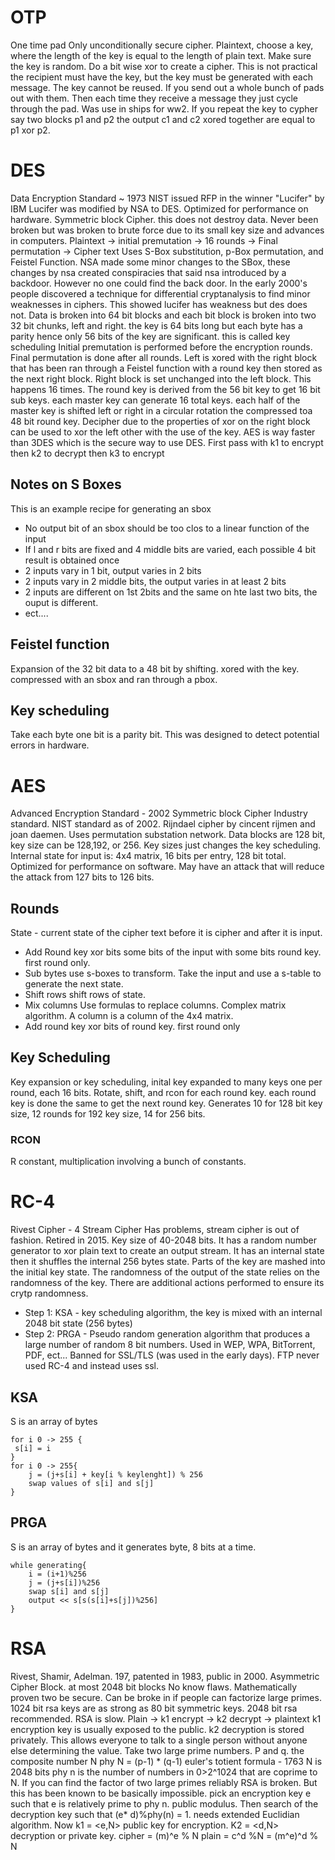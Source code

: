 
# OTP
One time pad
Only unconditionally secure cipher.
Plaintext, choose a key, where the length of the key is equal to the length of plain text. Make sure the key is random. Do a bit wise xor to create a cipher.
This is not practical the recipient must have the key, but the key must be generated with each message. The key cannot be reused.
If you send out a whole bunch of pads out with them. Then each time they receive a message they just cycle through the pad. Was use in ships for ww2.
If you repeat the key to cypher say two blocks p1 and p2 the output c1 and c2 xored together are equal to p1 xor p2.
# DES
Data Encryption Standard ~ 1973 NIST issued RFP in the winner "Lucifer" by IBM Lucifer was modified by NSA to DES.
Optimized for performance on hardware.
Symmetric block Cipher. this does not destroy data.
Never been broken but was broken to brute force due to its small key size and advances in computers.
Plaintext -> initial premutation -> 16 rounds -> Final permutation -> Cipher text
Uses S-Box substitution, p-Box permutation, and Feistel Function.
NSA made some minor changes to the SBox, these changes by nsa created conspiracies that said nsa introduced by a backdoor. However no one could find the back door.
In the early 2000's people discovered a technique for differential cryptanalysis to find minor weaknesses in ciphers. This showed lucifer has weakness but des does not.
Data is broken into 64 bit blocks and each bit block is broken into two 32 bit chunks, left and right. the key is 64 bits long but each byte has a parity hence only 56 bits of the key are significant. this is called key scheduling Initial premutation is performed before the encryption rounds. Final permutation is done after all rounds.
Left is xored with the right block that has been ran through a Feistel function with a round key then stored as the next right block. Right block is set unchanged into the left block. This happens 16 times.
The round key is derived from the 56 bit key to get 16 bit sub keys. each master key can generate 16 total keys. each half of the master key is shifted left or right in a circular rotation the compressed toa 48 bit round key. 
Decipher due to the properties of xor on the right block can be used to xor the left other with the use of the key.
AES is way faster than 3DES which is the secure way to use DES. First pass with k1 to encrypt then k2 to decrypt then k3 to encrypt
## Notes on S Boxes
This is an example recipe for generating an sbox
* No output bit of an sbox should be too clos to a linear function of the input
* If l and r bits are fixed and 4 middle bits are varied, each possible 4 bit result is obtained once
* 2 inputs vary in 1 bit, output varies in 2 bits
* 2 inputs vary in 2 middle bits, the output varies in at least 2 bits
* 2 inputs are different on 1st 2bits and the same on hte last two bits, the ouput is different.
* ect....

## Feistel function
Expansion of the 32 bit data to a 48 bit by shifting. xored with the key. compressed with an sbox and ran through a pbox.
## Key scheduling
Take each byte one bit is a parity bit. This was designed to detect potential errors in hardware.
# AES
Advanced Encryption Standard - 2002
Symmetric block Cipher
Industry standard.  NIST standard as of 2002. Rijndael cipher by cincent rijmen and joan daemen. Uses permutation substation network. Data blocks are 128 bit, key size can be 128,192, or 256. Key sizes just changes the key scheduling. Internal state for input is: 4x4 matrix, 16 bits per entry, 128 bit total.
Optimized for performance on software.
May have an attack that will reduce the attack from 127 bits to 126 bits.
## Rounds
State - current state of the cipher text before it is cipher and after it is input.
* Add Round key
xor bits some bits of the input with some bits round key. first round only.
* Sub bytes
use s-boxes to transform. Take the input and use a s-table to generate the next state.
* Shift rows
shift rows of state.
* Mix columns
Use formulas to replace columns. Complex matrix algorithm. A column is a column of the 4x4 matrix.
* Add round key
xor bits of round key. first round only
## Key Scheduling
Key expansion or key scheduling, inital key expanded to many keys one per round, each 16 bits.
Rotate, shift, and rcon for each round key. each round key is done the same to get the next round key. Generates 10 for 128 bit key size, 12 rounds for 192 key size, 14 for 256 bits.
### RCON
R constant, multiplication involving a bunch of constants.
# RC-4
Rivest Cipher - 4
Stream Cipher
Has problems, stream cipher is out of fashion. Retired in 2015.
Key size of 40-2048 bits.
It has a random number generator to xor plain text to create an output stream.
It has an internal state then it shuffles the internal 256 bytes state. Parts of the key are mashed into the initial key state. The randomness of the output of the state relies on the randomness of the key. There are additional actions performed to ensure its crytp randomness.
* Step 1: KSA - key scheduling algorithm, the key is mixed with an internal 2048 bit state (256 bytes)
* Step 2: PRGA - Pseudo random generation algorithm that produces a large number of random 8 bit numbers.
Used in WEP, WPA, BitTorrent, PDF, ect... Banned for SSL/TLS (was used in the early days). FTP never used RC-4 and instead uses ssl.
## KSA
S is an array of bytes
~~~
for i 0 -> 255 {
 s[i] = i
}
for i 0 -> 255{
	j = (j+s[i] + key[i % keylenght]) % 256
	swap values of s[i] and s[j]
}
~~~
## PRGA
S is an array of bytes and it generates byte, 8 bits at a time.
```
while generating{
	i = (i+1)%256
	j = (j+s[i])%256
	swap s[i] and s[j]
	output << s[s(s[i]+s[j])%256]
}
```
# RSA
Rivest, Shamir, Adelman. 197, patented in 1983, public in 2000.
Asymmetric Cipher Block. at most 2048 bit blocks
No know flaws. Mathematically proven two be secure. Can be broke in if people  can factorize large primes.
1024 bit rsa keys are as strong as 80 bit symmetric keys. 2048 bit rsa recommended. RSA is slow.
Plain -> k1 encrypt -> k2 decrypt -> plaintext
k1 encryption key is usually exposed to the public. k2 decryption is stored privately. This allows everyone to talk to a single person without anyone else determining the value.
Take two large prime numbers. P and q. the composite number N
phy N = (p-1) * (q-1) euler's totient formula - 1763
N is 2048 bits
phy n is the number of numbers in 0>2^1024 that  are coprime to N.
If you can find the factor of two large primes reliably RSA is broken. But this has been known to be basically impossible.
pick an encryption key e such that e is relatively prime to phy n. public modulus.
Then search of the decryption key such that (e* d)%phy(n) = 1. needs extended Euclidian algorithm.
Now k1 = <e,N> public key for encryption.
K2 = <d,N> decryption or private key.
cipher = (m)^e % N
plain = c^d %N = (m^e)^d % N
